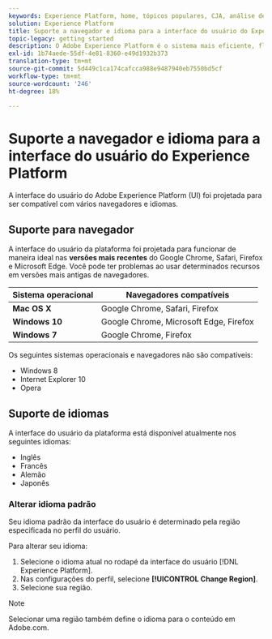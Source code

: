 ```yaml
---
keywords: Experience Platform, home, tópicos populares, CJA, análise de jornada, análise de jornada do cliente, orquestração de campanha, orquestração, jornada do cliente, jornada, orquestração de jornada, capacidade, região
solution: Experience Platform
title: Suporte a navegador e idioma para a interface do usuário do Experience Platform
topic-legacy: getting started
description: O Adobe Experience Platform é o sistema mais eficiente, flexível e aberto do mercado para criar e gerenciar soluções completas que impulsionam a experiência do cliente. A Experience Platform permite que as organizações centralizem e padronizem dados e conteúdo de clientes de qualquer sistema e apliquem a ciência de dados e o aprendizado de máquina para melhorar o design e o delivery de experiências personalizadas.
exl-id: 1b74aede-55df-4e81-8360-e49d1932b373
translation-type: tm+mt
source-git-commit: 5d449c1ca174cafcca988e9487940eb7550bd5cf
workflow-type: tm+mt
source-wordcount: '246'
ht-degree: 18%

---
```


# Suporte a navegador e idioma para a interface do usuário do Experience Platform

A interface do usuário do Adobe Experience Platform (UI) foi projetada para ser compatível com vários navegadores e idiomas.

## Suporte para navegador

A interface do usuário da plataforma foi projetada para funcionar de maneira ideal nas **versões mais recentes** do Google Chrome, Safari, Firefox e Microsoft Edge. Você pode ter problemas ao usar determinados recursos em versões mais antigas de navegadores.

| Sistema operacional | Navegadores compatíveis |
|---|---|
| **Mac OS X** | Google Chrome, Safari, Firefox |
| **Windows 10** | Google Chrome, Microsoft Edge, Firefox |
| **Windows 7** | Google Chrome, Firefox |

Os seguintes sistemas operacionais e navegadores não são compatíveis:

* Windows 8
* Internet Explorer 10
* Opera

## Suporte de idiomas

A interface do usuário da plataforma está disponível atualmente nos seguintes idiomas:

* Inglês
* Francês
* Alemão
* Japonês

### Alterar idioma padrão

Seu idioma padrão da interface do usuário é determinado pela região especificada no perfil do usuário.

Para alterar seu idioma:

1. Selecione o idioma atual no rodapé da interface do usuário [!DNL Experience Platform].
2. Nas configurações do perfil, selecione **[!UICONTROL Change Region]**.
3. Selecione sua região.

>[!NOTE]
>
> Selecionar uma região também define o idioma para o conteúdo em Adobe.com.
